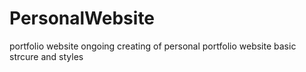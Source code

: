 # PersonalWebsite
portfolio website
ongoing creating of personal portfolio website
basic strcure and styles
